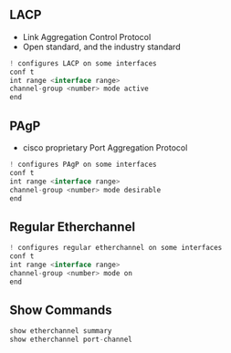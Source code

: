 ## LACP
- Link Aggregation Control Protocol
- Open standard, and the industry standard
```js
! configures LACP on some interfaces
conf t
int range <interface range>
channel-group <number> mode active
end
```

## PAgP
- cisco proprietary Port Aggregation Protocol
```js
! configures PAgP on some interfaces
conf t
int range <interface range>
channel-group <number> mode desirable
end
```


## Regular Etherchannel
```js
! configures regular etherchannel on some interfaces
conf t
int range <interface range>
channel-group <number> mode on
end
```

## Show Commands
```js
show etherchannel summary
show etherchannel port-channel
```









